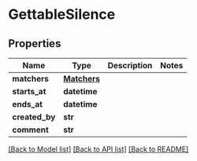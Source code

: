 # GettableSilence

## Properties
Name | Type | Description | Notes
------------ | ------------- | ------------- | -------------
**matchers** | [**Matchers**](Matchers.md) |  | 
**starts_at** | **datetime** |  | 
**ends_at** | **datetime** |  | 
**created_by** | **str** |  | 
**comment** | **str** |  | 

[[Back to Model list]](../README.md#documentation-for-models) [[Back to API list]](../README.md#documentation-for-api-endpoints) [[Back to README]](../README.md)

